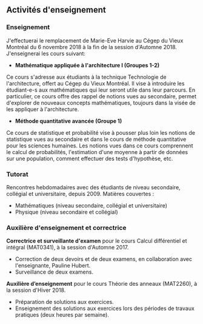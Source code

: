 ## Activités d'enseignement

### Enseignement

J'effectuerai le remplacement de Marie-Eve Harvie au Cégep du Vieux Montréal du 6 novembre 2018 à la fin de la session d'Automne 2018. J'enseignerai les cours suivant:
- **Mathématique appliquée à l'architecture I (Groupes 1-2)** 

Ce cours s'adresse aux étudiants à la technique Technologie de l'architecture, offert au Cégep du Vieux Montréal. Il vise à introduire les étudiant-e-s aux mathématiques qui leur seront utile dans leur parcours. En particulier, ce cours offre des rappel de notions vues au secondaire, permet d'explorer de nouveaux concepts mathématiques, toujours dans la visée de les appliquer à l'architecture.

- **Méthode quantitative avancée (Groupe 1)**  

Ce cours de statistique et probabilité vise à pousser plus loin les notions de statistique vues au secondaire et dans le cours de méthode quantitative pour les sciences humaines. Les notions vues dans ce cours comprennent le calcul de probabilités, l'estimation d'une moyenne à partir de données sur une population, comment effectuer des tests d'hypothèse, etc.


### Tutorat

Rencontres hebdomadaires avec des étudiants de niveau secondaire, collégial et universitaire, depuis 2009.
Matières couvertes : 
- Mathématiques (niveau secondaire, collégial et universitaire)
- Physique (niveau secondaire et collégial) 


### Auxilière d'enseignement et correctrice

**Correctrice et surveillante d'examen** pour le cours Calcul différentiel et intégral (MAT0341), à la session d'Automne 2017.
- Correction de deux devoirs et de deux examens, en collaboration avec l'enseignante, Pauline Hubert.
- Surveillance de deux examens.

**Auxilière d’enseignement** pour le cours Théorie des anneaux (MAT2260), à la session d'Hiver 2018.
- Préparation de solutions aux exercices.
- Enseignement des solutions aux exercices lors des périodes de travaux pratiques (deux heures par semaine).
